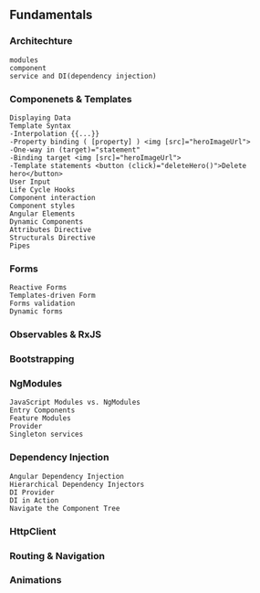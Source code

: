## Fundamentals
### Architechture
    modules
    component
    service and DI(dependency injection)
### Componenets & Templates
    Displaying Data
    Template Syntax
    -Interpolation {{...}}
    -Property binding ( [property] ) <img [src]="heroImageUrl">
    -One-way in (target)="statement"
    -Binding target <img [src]="heroImageUrl">
    -Template statements <button (click)="deleteHero()">Delete hero</button>
    User Input
    Life Cycle Hooks
    Component interaction
    Component styles
    Angular Elements
    Dynamic Components
    Attributes Directive
    Structurals Directive
    Pipes

### Forms
    Reactive Forms
    Templates-driven Form
    Forms validation
    Dynamic forms
    
### Observables & RxJS
### Bootstrapping
### NgModules
    JavaScript Modules vs. NgModules
    Entry Components
    Feature Modules
    Provider
    Singleton services
 
### Dependency Injection
    Angular Dependency Injection
    Hierarchical Dependency Injectors
    DI Provider
    DI in Action
    Navigate the Component Tree
### HttpClient
### Routing & Navigation
### Animations
